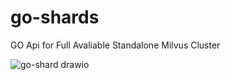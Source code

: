 # go-shards
GO Api for Full Avaliable Standalone Milvus Cluster 

![go-shard drawio](https://user-images.githubusercontent.com/24430724/145268369-65e8fb5d-574e-4fc2-a776-c627e2d867e9.png)

